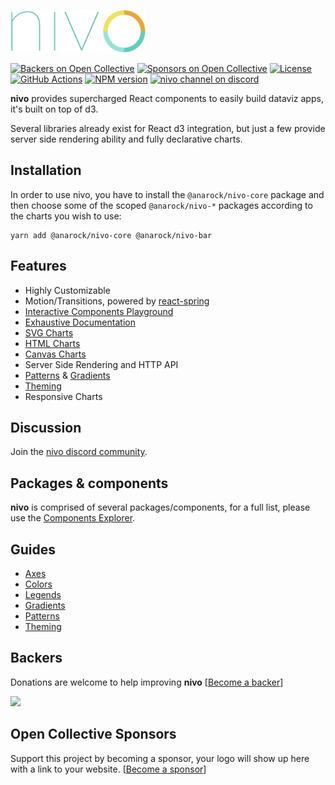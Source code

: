 <a href="https://nivo.rocks"><img alt="nivo" src="https://raw.githubusercontent.com/plouc/nivo/master/nivo.png" width="216" height="68"/></a>

[![Backers on Open Collective](https://opencollective.com/nivo/backers/badge.svg?style=flat-square)](#backers)
[![Sponsors on Open Collective](https://opencollective.com/nivo/sponsors/badge.svg?style=flat-square)](#sponsors)
[![License][license-image]][license-url]
[![GitHub Actions][actions-image]][actions-url]
[![NPM version][npm-image]][npm-url]
[![nivo channel on discord](https://img.shields.io/badge/discord-nivo-61dafb.svg?style=flat-square)](https://discord.gg/n7Ft74f)

**nivo** provides supercharged React components to easily build dataviz apps,
it's built on top of d3.

Several libraries already exist for React d3 integration,
but just a few provide server side rendering ability and fully declarative charts.

## Installation

In order to use nivo, you have to install the `@anarock/nivo-core` package and then choose
some of the scoped `@anarock/nivo-*` packages according to the charts you wish to use:

```
yarn add @anarock/nivo-core @anarock/nivo-bar
```

## Features

-   Highly Customizable
-   Motion/Transitions, powered by [react-spring](https://react-spring.io)
-   [Interactive Components Playground](http://nivo.rocks/)
-   [Exhaustive Documentation](http://nivo.rocks/)
-   [SVG Charts](http://nivo.rocks/components/?filter=svg)
-   [HTML Charts](http://nivo.rocks/components/?filter=html)
-   [Canvas Charts](http://nivo.rocks/components/?filter=canvas)
-   Server Side Rendering and HTTP API
-   [Patterns](http://nivo.rocks/guides/patterns/) & [Gradients](http://nivo.rocks/guides/gradients/)
-   [Theming](http://nivo.rocks/guides/theming/)
-   Responsive Charts

## Discussion

Join the [nivo discord community](https://discord.gg/n7Ft74f).

## Packages & components

**nivo** is comprised of several packages/components, for a full list,
please use the [Components Explorer](http://nivo.rocks/components/).

## Guides

-   [Axes](http://nivo.rocks/guides/axes/)
-   [Colors](http://nivo.rocks/guides/colors/)
-   [Legends](http://nivo.rocks/guides/legends/)
-   [Gradients](http://nivo.rocks/guides/gradients/)
-   [Patterns](http://nivo.rocks/guides/patterns/)
-   [Theming](http://nivo.rocks/guides/theming/)

## Backers

Donations are welcome to help improving **nivo** [[Become a backer](https://opencollective.com/nivo#backer)]

<a href="https://opencollective.com/nivo#backers" target="_blank"><img src="https://opencollective.com/nivo/backers.svg?width=890"></a>

## Open Collective Sponsors

Support this project by becoming a sponsor,
your logo will show up here with a link to your website. [[Become a sponsor](https://opencollective.com/nivo#sponsor)]

[license-image]: https://img.shields.io/github/license/plouc/nivo.svg?style=flat-square
[license-url]: https://github.com/plouc/nivo/blob/master/LICENSE.md
[npm-image]: https://img.shields.io/npm/v/@anarock/nivo-core.svg?style=flat-square
[npm-url]: https://www.npmjs.com/~nivo
[actions-image]: https://img.shields.io/github/actions/workflow/status/plouc/nivo/ci.yml?branch=master&style=flat-square
[actions-url]: https://github.com/plouc/nivo/actions
[prettier-image]: https://img.shields.io/badge/styled_with-prettier-ff69b4.svg?style=flat-square
[prettier-url]: https://github.com/prettier/prettier
